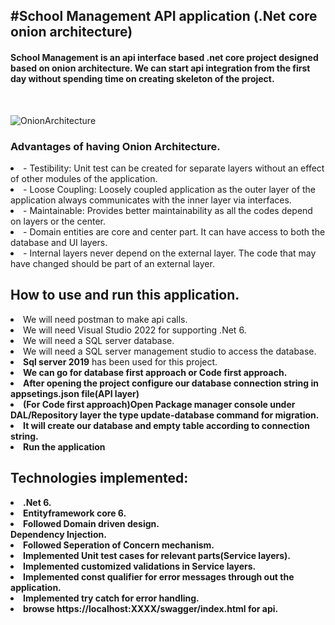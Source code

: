 <h2>#School Management API application (.Net core onion architecture)</h2>
<h4>School Management is an api interface based .net core project designed based on onion architecture. We can start api integration from the first day without spending time on creating skeleton of the project.</h4> <br/>

 ![OnionArchitecture](https://github.com/VictorKBarua/Webcast-Euronext_Assignment/assets/57985914/d25f4cc3-feb0-43c4-a147-f8e4599f16b3)
<br/> <h3>Advantages of having Onion Architecture. </h3> 
<li>- Testibility: Unit test can be created for separate layers without an effect of other modules of the application. </li>
<li>- Loose Coupling: Loosely coupled application as the outer layer of the application always communicates with the inner layer via interfaces. </li>
<li>- Maintainable: Provides better maintainability as all the codes depend on layers or the center. </li>
<li>- Domain entities are core and center part. It can have access to both the database and UI layers. </li>
<li>- Internal layers never depend on the external layer. The code that may have changed should be part of an external layer.</li>
<h2>How to use and run this application.</h2>
<li>We will need postman to make api calls.</li>
<li>We will need Visual Studio 2022 for supporting .Net 6.</li>
<li>We will need a SQL server database.</li>
<li>We will need a SQL server management studio to access the database.</li>
<li><b>Sql server 2019</b> has been used for this project.</li>
<li><b>We can go for database first approach or Code first approach.</li>
<li>After opening the project configure our database connection string in appsetings.json file(API layer)</li>
<li>(For Code first approach)Open <b>Package manager console</b> under DAL/Repository layer the type <b>update-database</b> command for migration.</li>
<li>It will create our database and empty table according to connection string.</li>
<li>Run the application</li>

<h2>Technologies implemented:</h2>
<li>.Net 6.</li>
<li>Entityframework core 6.</li>
<li>Followed Domain driven design.</li 
<li>Dependency Injection.</li>
<li>Followed Seperation of Concern mechanism.</li>
<li>Implemented Unit test cases for relevant parts(Service layers). </li>
<li>Implemented customized validations in Service layers.</li>
<li>Implemented const qualifier for error messages through out the application. </li>
<li>Implemented try catch for error handling.</li>
<li>browse <b>https://localhost:XXXX/swagger/index.html</b> for api.</li>
